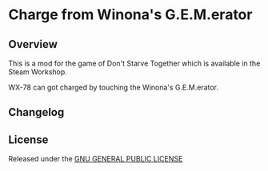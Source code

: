 # Charge from Winona's G.E.M.erator

## Overview

This is a mod for the game of Don't Starve Together which is available in the Steam Workshop. 

WX-78 can got charged by touching the Winona's G.E.M.erator.

## Changelog

## License

Released under the [GNU GENERAL PUBLIC LICENSE](https://www.gnu.org/licenses/gpl-3.0.en.html)